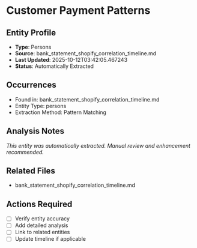 # Customer Payment Patterns

## Entity Profile
- **Type**: Persons
- **Source**: bank_statement_shopify_correlation_timeline.md
- **Last Updated**: 2025-10-12T03:42:05.467243
- **Status**: Automatically Extracted

## Occurrences
- Found in: bank_statement_shopify_correlation_timeline.md
- Entity Type: persons
- Extraction Method: Pattern Matching

## Analysis Notes
*This entity was automatically extracted. Manual review and enhancement recommended.*

## Related Files
- bank_statement_shopify_correlation_timeline.md

## Actions Required
- [ ] Verify entity accuracy
- [ ] Add detailed analysis
- [ ] Link to related entities
- [ ] Update timeline if applicable
